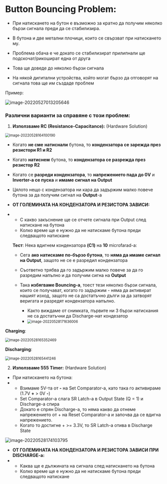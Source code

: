 # **Button Bouncing Problem:**

- При натискането на бутон е възможно за кратно да получим няколко бързи сигнала преди да се стабилизира.

- В бутона и две метални плочици, които се свързват при натискането му.
- Проблема обача е че докато се стабилизират прилипнали ще подскочат/рикошират една от друга
- Това ще доведе до няколко бързи сигнала
- На някой дигитални устройства, който могат бързо да отговорят на сигнала това ще им създаде проблем

Пример:

![image-20220527013205646](C:\Users\Gosho\AppData\Roaming\Typora\typora-user-images\image-20220527013205646.png)

### Различни варианти за справяне с този проблем:



1. **Използваме RC (Resistance-Capacitance):** (Hardware Solution)

<img src="C:\Users\Gosho\Desktop\GitHub\8-bit-Computer\Pictures\image-20220528164100190.png" alt="image-20220528164100190" style="zoom: 80%;" />

- Когато **не сме** **натиснали** бутона, то **кондензатора се зарежда през резистори R1 и R2**

- Когато **натиснем** бутона, то **кондензатора се разрежда през резистор R2**

- Когато се **разреди кондензатора**, то **напрежението пада до 0V** и **Inverter-a се пуска** и **имаме сигнал на Output**

- Цялото нещо с кондензатора ни кара да задържим малко повече бутона за да получим сигнал на **Output**-a

- **ОТ ГОЛЕМИНАТА НА КОНДЕНЗАТОРА И РЕЗИСТОРА ЗАВИСИ:**

- - С какво закъснение ще се отчете сигнала при Output след натискане на бутона
  - Колко време ще е нужно да не натискаме бутона преди следващото натискане

  

  **Тест**: Нека вдигнем кондензатора **(C1)** на **10** microfarad-a:

  - Сега **ако натискаме по-бързо бутона**, то **няма да имаме сигнал на Output**, защото не се е разредил кондензатора

  - Съответно трябва да го задържим малко повече за да го разредим напълно и да получим сигна на **Output**

  - Така **избягваме Bouncing-a**, тоест тези няколко бързи сигнала, които се получават, когато го задържим - няма да активират нашият изход, защото не са достатъчно дълги за да затворят веригата и разредят кондензатора напълно.

    

    - Както виждаме от снимката, първите ни 3 бързи натискания не са достатъчни да Discharge-нат кондезатор
    - <img src="C:\Users\Gosho\Desktop\GitHub\8-bit-Computer\Pictures\image-20220528171636006.png" alt="image-20220528171636006" style="zoom: 80%;" />

**Charging**:

<img src="C:\Users\Gosho\Desktop\GitHub\8-bit-Computer\Pictures\image-20220528165352469.png" alt="image-20220528165352469" style="zoom:80%;" />



**Discharging**:

<img src="C:\Users\Gosho\Desktop\GitHub\8-bit-Computer\Pictures\image-20220528165441246.png" alt="image-20220528165441246" style="zoom:80%;" />

2. **Използваме 555 Timer:** (Hardware Solution)

- При натискането на бутона:
- - Взимаме 5V-та от **-** на Set Comparator-a, като така го активираме (1.7V **+** > 0V **-**)
  - Set Comparator-a слага SR Latch-a в Output State (Q = 1) и Discharge-a спира
  - Докато е спрян Discharge-a, то няма какво да отнеме напрежението от + на Reset Comparator-a и започва да се вдигна напрежението.
  - Когато то достигне + >= 3.3V, то SR Latch-a отива в Discharge State 

<img src="C:\Users\Gosho\Desktop\GitHub\8-bit-Computer\Pictures\image-20220528174103795.png" alt="image-20220528174103795"  />

- **ОТ ГОЛЕМИНАТА НА КОНДЕНЗАТОРА И РЕЗИСТОРА ЗАВИСИ ПРИ DISCHARGE-a:**
- - Каква ще е дължината на сигнала след натискането на бутона
  - Колко време ще е нужно да не натискаме бутона преди следващото натискане
